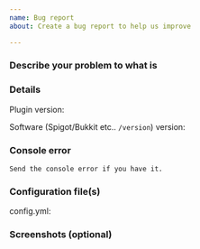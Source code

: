 ```yaml
---
name: Bug report
about: Create a bug report to help us improve

---
```


<!-- These comments will not show just read it and you don't need to delete them.-->

### Describe your problem to what is
<!--Understand what the problem is with the plugin.-->

### Details
Plugin version: 

Software (Spigot/Bukkit etc.. `/version`) version: 

### Console error
```
Send the console error if you have it.
```

### Configuration file(s)
<!--Send the configuration file(s) to [pastebin.com](pastebin.com) or [hastebin.com](hastebin.com) or to other sites.-->
config.yml: 
<!--Or if you using bungee then send the bungeeConfig.-->

### Screenshots (optional)
<!--Send a few pictures about the problem if you can.-->
